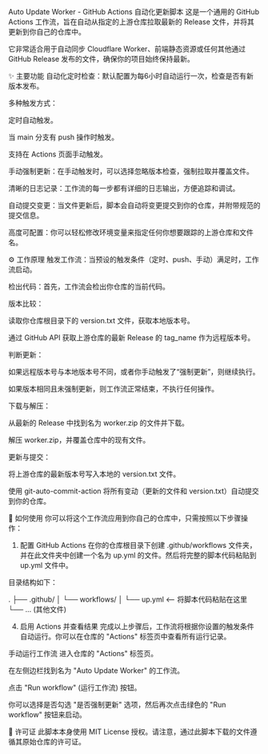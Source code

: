 Auto Update Worker - GitHub Actions 自动化更新脚本
这是一个通用的 GitHub Actions 工作流，旨在自动从指定的上游仓库拉取最新的 Release 文件，并将其更新到你自己的仓库中。

它非常适合用于自动同步 Cloudflare Worker、前端静态资源或任何其他通过 GitHub Release 发布的文件，确保你的项目始终保持最新。

✨ 主要功能
自动化定时检查：默认配置为每6小时自动运行一次，检查是否有新版本发布。

多种触发方式：

定时自动触发。

当 main 分支有 push 操作时触发。

支持在 Actions 页面手动触发。

手动强制更新：在手动触发时，可以选择忽略版本检查，强制拉取并覆盖文件。

清晰的日志记录：工作流的每一步都有详细的日志输出，方便追踪和调试。

自动提交变更：当文件更新后，脚本会自动将变更提交到你的仓库，并附带规范的提交信息。

高度可配置：你可以轻松修改环境变量来指定任何你想要跟踪的上游仓库和文件名。

⚙️ 工作原理
触发工作流：当预设的触发条件（定时、push、手动）满足时，工作流启动。

检出代码：首先，工作流会检出你仓库的当前代码。

版本比较：

读取你仓库根目录下的 version.txt 文件，获取本地版本号。

通过 GitHub API 获取上游仓库的最新 Release 的 tag_name 作为远程版本号。

判断更新：

如果远程版本号与本地版本号不同，或者你手动触发了“强制更新”，则继续执行。

如果版本相同且未强制更新，则工作流正常结束，不执行任何操作。

下载与解压：

从最新的 Release 中找到名为 worker.zip 的文件并下载。

解压 worker.zip，并覆盖仓库中的现有文件。

更新与提交：

将上游仓库的最新版本号写入本地的 version.txt 文件。

使用 git-auto-commit-action 将所有变动（更新的文件和 version.txt）自动提交到你的仓库。

🚀 如何使用
你可以将这个工作流应用到你自己的仓库中，只需按照以下步骤操作：

1. 配置 GitHub Actions
在你的仓库根目录下创建 .github/workflows 文件夹，并在此文件夹中创建一个名为 up.yml 的文件。然后将完整的脚本代码粘贴到 up.yml 文件中。

目录结构如下：

.
├── .github/
│   └── workflows/
│       └── up.yml      <-- 将脚本代码粘贴在这里
└── ... (其他文件)


4. 启用 Actions 并查看结果
完成以上步骤后，工作流将根据你设置的触发条件自动运行。你可以在仓库的 "Actions" 标签页中查看所有运行记录。

手动运行工作流
进入仓库的 "Actions" 标签页。

在左侧边栏找到名为 "Auto Update Worker" 的工作流。

点击 "Run workflow" (运行工作流) 按钮。

你可以选择是否勾选 "是否强制更新" 选项，然后再次点击绿色的 "Run workflow" 按钮来启动。

📝 许可证
此脚本本身使用 MIT License 授权。请注意，通过此脚本下载的文件遵循其原始仓库的许可证。
